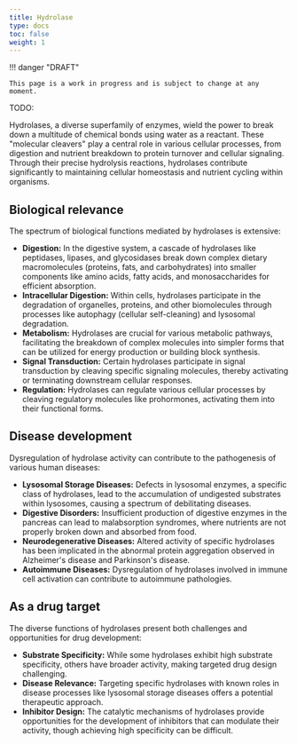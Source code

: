 ```yaml
---
title: Hydrolase
type: docs
toc: false
weight: 1
---
```


!!! danger "DRAFT"

    This page is a work in progress and is subject to change at any moment.

TODO:

Hydrolases, a diverse superfamily of enzymes, wield the power to break down a multitude of chemical bonds using water as a reactant. These "molecular cleavers" play a central role in various cellular processes, from digestion and nutrient breakdown to protein turnover and cellular signaling. Through their precise hydrolysis reactions, hydrolases contribute significantly to maintaining cellular homeostasis and nutrient cycling within organisms.

## Biological relevance

The spectrum of biological functions mediated by hydrolases is extensive:

-   **Digestion:** In the digestive system, a cascade of hydrolases like peptidases, lipases, and glycosidases break down complex dietary macromolecules (proteins, fats, and carbohydrates) into smaller components like amino acids, fatty acids, and monosaccharides for efficient absorption.
-   **Intracellular Digestion:** Within cells, hydrolases participate in the degradation of organelles, proteins, and other biomolecules through processes like autophagy (cellular self-cleaning) and lysosomal degradation.
-   **Metabolism:** Hydrolases are crucial for various metabolic pathways, facilitating the breakdown of complex molecules into simpler forms that can be utilized for energy production or building block synthesis.
-   **Signal Transduction:** Certain hydrolases participate in signal transduction by cleaving specific signaling molecules, thereby activating or terminating downstream cellular responses.
-   **Regulation:** Hydrolases can regulate various cellular processes by cleaving regulatory molecules like prohormones, activating them into their functional forms.

## Disease development

Dysregulation of hydrolase activity can contribute to the pathogenesis of various human diseases:

-   **Lysosomal Storage Diseases:** Defects in lysosomal enzymes, a specific class of hydrolases, lead to the accumulation of undigested substrates within lysosomes, causing a spectrum of debilitating diseases.
-   **Digestive Disorders:** Insufficient production of digestive enzymes in the pancreas can lead to malabsorption syndromes, where nutrients are not properly broken down and absorbed from food.
-   **Neurodegenerative Diseases:** Altered activity of specific hydrolases has been implicated in the abnormal protein aggregation observed in Alzheimer's disease and Parkinson's disease.
-   **Autoimmune Diseases:** Dysregulation of hydrolases involved in immune cell activation can contribute to autoimmune pathologies.

## As a drug target

The diverse functions of hydrolases present both challenges and opportunities for drug development:

-   **Substrate Specificity:** While some hydrolases exhibit high substrate specificity, others have broader activity, making targeted drug design challenging.
-   **Disease Relevance:** Targeting specific hydrolases with known roles in disease processes like lysosomal storage diseases offers a potential therapeutic approach.
-   **Inhibitor Design:** The catalytic mechanisms of hydrolases provide opportunities for the development of inhibitors that can modulate their activity, though achieving high specificity can be difficult.
